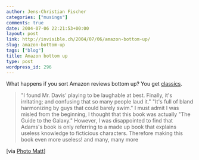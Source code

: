 ```yaml
---
author: Jens-Christian Fischer
categories: ["musings"]
comments: true
date: 2004-07-06 22:21:53+00:00
layout: post
link: http://invisible.ch/2004/07/06/amazon-bottom-up/
slug: amazon-bottom-up
tags: ["blog"]
title: Amazon bottom up
type: post
wordpress_id: 296
---
```


What happens if you sort Amazon reviews bottom up? You get [classics](http://www.waxy.org/archive/2004/07/01/amazonco.shtml).


<blockquote>"I found Mr. Davis' playing to be laughable at best. Finally, it's irritating; and confusing that so many people laud it."  
"It's full of bland harmonizing by guys that could barely swim."  
I must admit I was misled from the beginning, I thought that this book was actually "The Guide to the Galaxy." However, I was disappointed to find that Adams's book is only referring to a made up book that explains useless knowledge to ficticious characters. Therefore making this book even more useless!  
and many, many more</blockquote>



[via [Photo Matt](http://photomatt.net/)]
